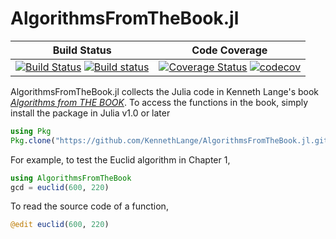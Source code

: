 # AlgorithmsFromTheBook.jl

| **Build Status** | **Code Coverage**  |
|------------------|--------------------|
| [![Build Status](https://travis-ci.org/KennethLange/AlgorithmsFromTheBook.jl.svg?branch=master)](https://travis-ci.org/KennethLange/AlgorithmsFromTheBook.jl) [![Build status](https://ci.appveyor.com/api/projects/status/up3skeku37b0vyyf/branch/master?svg=true)](https://ci.appveyor.com/project/KennethLange/algorithmsfromthebook-jl/branch/master) | [![Coverage Status](https://coveralls.io/repos/github/KennethLange/AlgorithmsFromTheBook.jl/badge.svg?branch=master)](https://coveralls.io/github/KennethLange/AlgorithmsFromTheBook.jl?branch=master) [![codecov](https://codecov.io/gh/KennethLange/AlgorithmsFromTheBook.jl/branch/master/graph/badge.svg)](https://codecov.io/gh/KennethLange/AlgorithmsFromTheBook.jl) |  


AlgorithmsFromTheBook.jl collects the Julia code in Kenneth Lange's book [_Algorithms from THE BOOK_](https://doi.org/10.1137/1.9781611976175). To access the functions in the book, simply install the package in Julia v1.0 or later   
```julia
using Pkg   
Pkg.clone("https://github.com/KennethLange/AlgorithmsFromTheBook.jl.git")
```
For example, to test the Euclid algorithm in Chapter 1,   
```julia
using AlgorithmsFromTheBook  
gcd = euclid(600, 220)
```
To read the source code of a function,   
```julia
@edit euclid(600, 220)
```